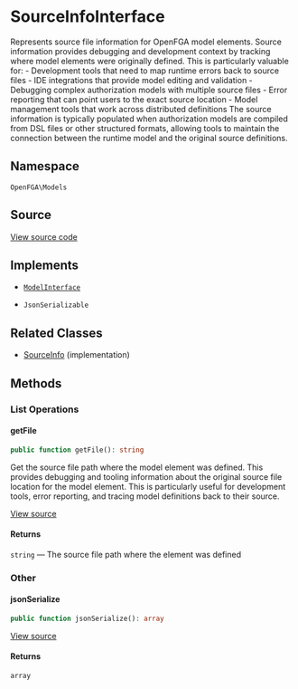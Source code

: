 # SourceInfoInterface

Represents source file information for OpenFGA model elements. Source information provides debugging and development context by tracking where model elements were originally defined. This is particularly valuable for: - Development tools that need to map runtime errors back to source files - IDE integrations that provide model editing and validation - Debugging complex authorization models with multiple source files - Error reporting that can point users to the exact source location - Model management tools that work across distributed definitions The source information is typically populated when authorization models are compiled from DSL files or other structured formats, allowing tools to maintain the connection between the runtime model and the original source definitions.

## Namespace

`OpenFGA\Models`

## Source

[View source code](https://github.com/evansims/openfga-php/blob/main/src/Models/SourceInfoInterface.php)

## Implements

* [`ModelInterface`](ModelInterface.md)

* `JsonSerializable`

## Related Classes

* [SourceInfo](Models/SourceInfo.md) (implementation)

## Methods

### List Operations

#### getFile

```php
public function getFile(): string

```

Get the source file path where the model element was defined. This provides debugging and tooling information about the original source file location for the model element. This is particularly useful for development tools, error reporting, and tracing model definitions back to their source.

[View source](https://github.com/evansims/openfga-php/blob/main/src/Models/SourceInfoInterface.php#L39)

#### Returns

`string` — The source file path where the element was defined

### Other

#### jsonSerialize

```php
public function jsonSerialize(): array

```

[View source](https://github.com/evansims/openfga-php/blob/main/src/Models/SourceInfoInterface.php#L45)

#### Returns

`array`
